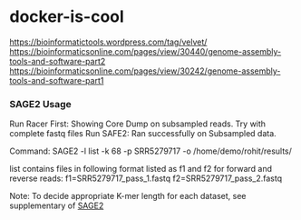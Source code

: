 # docker-is-cool
https://bioinformatictools.wordpress.com/tag/velvet/
https://bioinformaticsonline.com/pages/view/30440/genome-assembly-tools-and-software-part2
https://bioinformaticsonline.com/pages/view/30242/genome-assembly-tools-and-software-part1

### SAGE2 Usage

Run Racer First: Showing Core Dump on subsampled reads. Try with complete fastq files
Run SAFE2: Ran successfully on Subsampled data. 

Command: SAGE2 -l list -k 68 -p SRR5279717 -o /home/demo/rohit/results/

list contains files in following format listed as f1 and f2 for forward and reverse reads:
f1=SRR5279717_pass_1.fastq
f2=SRR5279717_pass_2.fastq

Note: To decide appropriate K-mer length for each dataset, see supplementary of [SAGE2](https://oup.silverchair-cdn.com/oup/backfile/Content_public/Journal/bioinformatics/34/4/10.1093_bioinformatics_btx648/4/btx648_supplementarymaterial.pdf?Expires=1600459849&Signature=ObU0owhHqvc7KveyoZ7t~3p69XOBId58Ajij38FOyBTUIexvKrtyzHapS3xGY7MyswQyN0lHLxRt6byNm8UH92wCUTf~JXzY~7pDUqY0EGtfxVnLH4cfMOypD87z0C2sIt5aOJl10Pw9Y5RRhT2gSROagd~TycHYF63GOQMIuLpTEong7QbqVNdNzfkf3IAGe0YRPDnP9~LlGSCDjgmAGLo0UGvcA3~-DAovjac74gwIHWbHKKgnqtCoGGMfYbDOb2Z61-VzRZkcrXPirwqIn5JR62gIaGoqrh5F8jw7sOwkY5I398i6KYZGbnjP8mtZTl~khsrDefIMAlB6utn9CA__&Key-Pair-Id=APKAIE5G5CRDK6RD3PGA)
